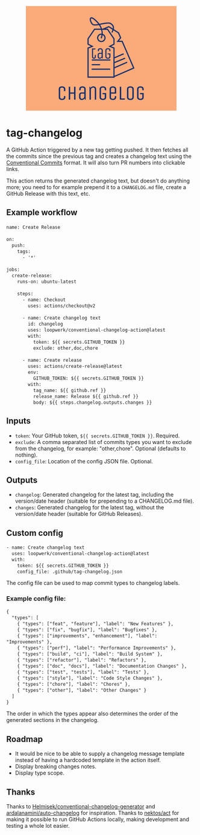 <p align="center">
  <img src="logo.jpg" width="400" alt="tag-changelog" />
</p>

# tag-changelog
A GitHub Action triggered by a new tag getting pushed. It then fetches all the commits since the previous tag and creates a changelog text using the [Conventional Commits](https://www.conventionalcommits.org) format. It will also turn PR numbers into clickable links.

This action returns the generated changelog text, but doesn't do anything more; you need to for example prepend it to a `CHANGELOG.md` file, create a GitHub Release with this text, etc.

## Example workflow
```
name: Create Release

on:
  push:
    tags:
      - '*'

jobs:
  create-release:
    runs-on: ubuntu-latest

    steps:
      - name: Checkout
        uses: actions/checkout@v2

      - name: Create changelog text
        id: changelog
        uses: loopwerk/conventional-changelog-action@latest
        with:
          token: ${{ secrets.GITHUB_TOKEN }}
          exclude: other,doc,chore

      - name: Create release
        uses: actions/create-release@latest
        env:
          GITHUB_TOKEN: ${{ secrets.GITHUB_TOKEN }}
        with:
          tag_name: ${{ github.ref }}
          release_name: Release ${{ github.ref }}
          body: ${{ steps.changelog.outputs.changes }}
```

## Inputs
* `token`: Your GitHub token, `${{ secrets.GITHUB_TOKEN }}`. Required.
* `exclude`: A comma separated list of commits types you want to exclude from the changelog, for example: "other,chore". Optional (defaults to nothing).
* `config_file`: Location of the config JSON file. Optional.

## Outputs
* `changelog`: Generated changelog for the latest tag, including the version/date header (suitable for prepending to a CHANGELOG.md file).
* `changes`: Generated changelog for the latest tag, without the version/date header (suitable for GitHub Releases).

## Custom config
```
- name: Create changelog text
  uses: loopwerk/conventional-changelog-action@latest
  with:
    token: ${{ secrets.GITHUB_TOKEN }}
    config_file: .github/tag-changelog.json
```

The config file can be used to map commit types to changelog labels.

### Example config file:

```
{
  "types": [
    { "types": ["feat", "feature"], "label": "New Features" },
    { "types": ["fix", "bugfix"], "label": "Bugfixes" },
    { "types": ["improvements", "enhancement"], "label": "Improvements" },
    { "types": ["perf"], "label": "Performance Improvements" },
    { "types": ["build", "ci"], "label": "Build System" },
    { "types": ["refactor"], "label": "Refactors" },
    { "types": ["doc", "docs"], "label": "Documentation Changes" },
    { "types": ["test", "tests"], "label": "Tests" },
    { "types": ["style"], "label": "Code Style Changes" },
    { "types": ["chore"], "label": "Chores" },
    { "types": ["other"], "label": "Other Changes" }
  ]
}
```

The order in which the types appear also determines the order of the generated sections in the changelog.

## Roadmap
- It would be nice to be able to supply a changelog message template instead of having a hardcoded template in the action itself. 
- Display breaking changes notes.
- Display type scope.

## Thanks
Thanks to [Helmisek/conventional-changelog-generator](https://github.com/Helmisek/conventional-changelog-generator) and [ardalanamini/auto-changelog](https://github.com/ardalanamini/auto-changelog) for inspiration. Thanks to [nektos/act](https://github.com/nektos/act) for making it possible to run GitHub Actions locally, making development and testing a whole lot easier.

